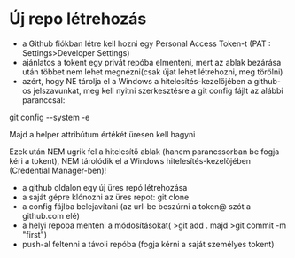 # Új repo létrehozás

- a Github fiókban létre kell hozni egy Personal Access Token-t (PAT : Settings>Developer Settings)
- ajánlatos a tokent egy privát repóba elmenteni, mert az ablak bezárása után többet nem lehet megnézni(csak újat lehet létrehozni, meg törölni)
- azért, hogy NE tárolja el a Windows a hitelesítés-kezelőjében a github-os jelszavunkat, meg kell nyitni szerkesztésre a git config fájlt az alábbi paranccsal:

git config --system -e

Majd a helper attribútum értékét üresen kell hagyni

Ezek után NEM ugrik fel a hitelesítő ablak (hanem parancssorban be fogja kéri a tokent), NEM tárolódik el a Windows hitelesítés-kezelőjében (Credential Manager-ben)!

- a github oldalon egy új üres repó létrehozása
- a saját gépre klónozni az üres repot: git clone <url>
- a config fájlba belejavítani (az url-be beszúrni a token@ szót a github.com elé)
- a helyi repoba menteni a módosításokat( >git add . majd >git commit -m "first")
- push-al feltenni a távoli repóba (fogja kérni a saját személyes tokent)
